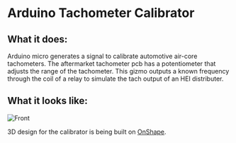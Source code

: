 # Arduino Tachometer Calibrator
## What it does:
Arduino micro generates a signal to calibrate automotive air-core tachometers. The aftermarket tachometer pcb has a potentiometer that adjusts the range of the tachometer. This gizmo outputs a known frequency through the coil of a relay to simulate the tach output of an HEI distributer. 

## What it looks like:
![Front](/Media/_DSC5455.jpg?raw=true)

3D design for the calibrator is being built on [OnShape](https://cad.onshape.com/documents/6f95e7a262ba39a9be3f8d83/v/bc3707377fc466f7a37439f8/e/8a35ee3fbd16c06c6227fc79).
